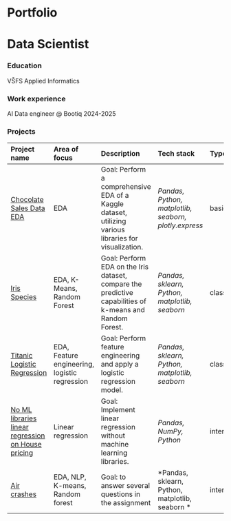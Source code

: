 # Portfolio
# Data Scientist
### Education
VŠFS Applied Informatics
### Work experience
AI Data engineer @ Bootiq 2024-2025
### Projects
| Project name |Area of focus|Description | Tech stack | Type | 
|:---------------------- |:-----------------|:---------------------- | :---------------------- | :---------- |
| [Chocolate Sales Data EDA](https://github.com/slowladin/portfolio/tree/main/1.ChocolateSalesData_EDA) |EDA |Goal: Perform a comprehensive EDA of a Kaggle dataset, utilizing various libraries for visualization.| *Pandas, Python, matplotlib, seaborn, plotly.express* | basic |
| [Iris Species](https://github.com/slowladin/portfolio/tree/main/2.Iris_species) |EDA, K-Means, Random Forest |Goal: Perform EDA on the Iris dataset, compare the predictive capabilities of k-means and Random Forest.| *Pandas, sklearn, Python, matplotlib, seaborn* | classic |
| [Titanic Logistic Regression](https://github.com/slowladin/portfolio/tree/main/3.Titanic_LogisticRegression) |EDA, Feature engineering, logistic regression |Goal: Perform feature engineering and apply a logistic regression model.| *Pandas, sklearn, Python, matplotlib, seaborn* | classic |
| [No ML libraries linear regression on House pricing](https://github.com/slowladin/portfolio/tree/main/4.No_ML_libraries_linear_regression_on_House_pricing) |Linear regression |Goal: Implement linear regression without machine learning libraries.| *Pandas, NumPy, Python* | intermediate |
| [Air crashes](https://github.com/slowladin/portfolio/tree/main/5.Airplane_Crashes) |EDA, NLP, K-means, Random forest |Goal:  to answer several questions in the assignment| *Pandas, sklearn, Python, matplotlib, seaborn * | intermediate |
